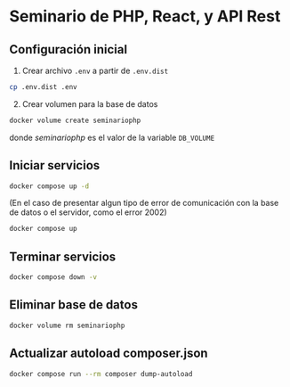# Seminario de PHP, React, y API Rest

## Configuración inicial

1. Crear archivo `.env` a partir de `.env.dist`

```bash
cp .env.dist .env
```

2. Crear volumen para la base de datos

```bash
docker volume create seminariophp
```

donde _seminariophp_ es el valor de la variable `DB_VOLUME`

## Iniciar servicios

```bash
docker compose up -d
```

(En el caso de presentar algun tipo de error de comunicación con la base de datos o el servidor, como el error 2002)

```bash
docker compose up
```

## Terminar servicios

```bash
docker compose down -v
```

## Eliminar base de datos

```bash
docker volume rm seminariophp
```

## Actualizar autoload composer.json

```bash
docker compose run --rm composer dump-autoload
```
